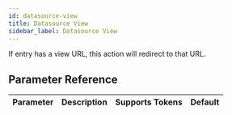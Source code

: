 ```yaml
---
id: datasource-view
title: Datasource View
sidebar_label: Datasource View
---
```



If entry has a view URL, this action will redirect to that URL.

## Parameter Reference
| Parameter | Description | Supports Tokens | Default |
| -- | -- | -- | -- |
